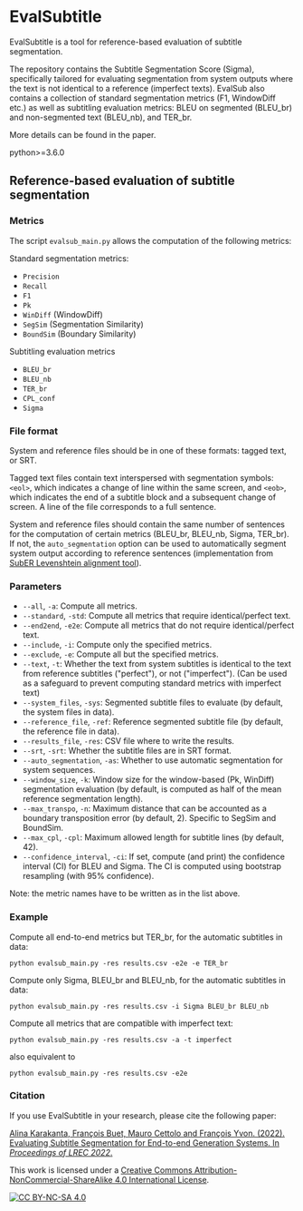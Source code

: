 # EvalSubtitle

EvalSubtitle is a tool for reference-based evaluation of subtitle segmentation.

The repository contains the Subtitle Segmentation Score (Sigma), specifically tailored for evaluating segmentation from system outputs where the text is not identical to a reference (imperfect texts).
EvalSub also contains a collection of standard segmentation metrics (F1, WindowDiff etc.) as well as subtitling evaluation metrics: BLEU on segmented (BLEU_br) and non-segmented text (BLEU_nb), and TER_br.


More details can be found in the paper.


python>=3.6.0


## Reference-based evaluation of subtitle segmentation

### Metrics

The script `evalsub_main.py` allows the computation of the following metrics:

Standard segmentation metrics:
* `Precision`
* `Recall`
* `F1`
* `Pk`
* `WinDiff` (WindowDiff)
* `SegSim` (Segmentation Similarity)
* `BoundSim` (Boundary Similarity)

Subtitling evaluation metrics
* `BLEU_br`
* `BLEU_nb`
* `TER_br`
* `CPL_conf`
* `Sigma`

### File format

System and reference files should be in one of these formats: tagged text, or SRT.

Tagged text files contain text interspersed with segmentation symbols: `<eol>`, which indicates a change of line within the same screen, and `<eob>`, which indicates the end of a subtitle block and a subsequent change of screen.
A line of the file corresponds to a full sentence.

System and reference files should contain the same number of sentences for the computation of certain metrics (BLEU_br, BLEU_nb, Sigma, TER_br).
If not, the `auto_segmentation` option can be used to automatically segment system output according to reference sentences (implementation from [SubER Levenshtein alignment tool](https://github.com/apptek/SubER/tree/main#scoring-non-parallel-subtitle-files)).

### Parameters

* `--all`, `-a`: Compute all metrics.
* `--standard`, `-std`: Compute all metrics that require identical/perfect text.
* `--end2end`, `-e2e`: Compute all metrics that do not require identical/perfect text.
* `--include`, `-i`: Compute only the specified metrics.
* `--exclude`, `-e`: Compute all but the specified metrics.
* `--text`, `-t`: Whether the text from system subtitles is identical to the text from reference subtitles ("perfect"), or not ("imperfect"). (Can be used as a safeguard to prevent computing standard metrics with imperfect text)
* `--system_files`, `-sys`: Segmented subtitle files to evaluate (by default, the system files in data).
* `--reference_file`, `-ref`: Reference segmented subtitle file (by default, the reference file in data).
* `--results_file`, `-res`: CSV file where to write the results.
* `--srt`, `-srt`: Whether the subtitle files are in SRT format.
* `--auto_segmentation`, `-as`: Whether to use automatic segmentation for system sequences.
* `--window_size`, `-k`: Window size for the window-based (Pk, WinDiff) segmentation evaluation (by default, is computed as half of the mean reference segmentation length).
* `--max_transpo`, `-n`: Maximum distance that can be accounted as a boundary transposition error (by default, 2). Specific to SegSim and BoundSim.
* `--max_cpl`, `-cpl`: Maximum allowed length for subtitle lines (by default, 42).
* `--confidence_interval`, `-ci`: If set, compute (and print) the confidence interval (CI) for BLEU and Sigma. The CI is computed using bootstrap resampling (with 95% confidence).

Note: the metric names have to be written as in the list above.

### Example

Compute all end-to-end metrics but TER_br, for the automatic subtitles in data:

```
python evalsub_main.py -res results.csv -e2e -e TER_br
```

Compute only Sigma, BLEU_br and BLEU_nb, for the automatic subtitles in data:

```
python evalsub_main.py -res results.csv -i Sigma BLEU_br BLEU_nb
```

Compute all metrics that are compatible with imperfect text:

```
python evalsub_main.py -res results.csv -a -t imperfect
```

also equivalent to

```
python evalsub_main.py -res results.csv -e2e
```

### Citation

If you use EvalSubtitle in your research, please cite the following paper:

[Alina Karakanta, François Buet, Mauro Cettolo and François Yvon. (2022). Evaluating Subtitle Segmentation for End-to-end Generation Systems. In _Proceedings of LREC 2022_.](https://aclanthology.org/2022.lrec-1.328/)

This work is licensed under a
[Creative Commons Attribution-NonCommercial-ShareAlike 4.0 International License][cc-by-nc-sa].

[![CC BY-NC-SA 4.0][cc-by-nc-sa-image]][cc-by-nc-sa]

[cc-by-nc-sa]: http://creativecommons.org/licenses/by-nc-sa/4.0/
[cc-by-nc-sa-image]: https://licensebuttons.net/l/by-nc-sa/4.0/88x31.png
[cc-by-nc-sa-shield]: https://img.shields.io/badge/License-CC%20BY--NC--SA%204.0-lightgrey.svg
